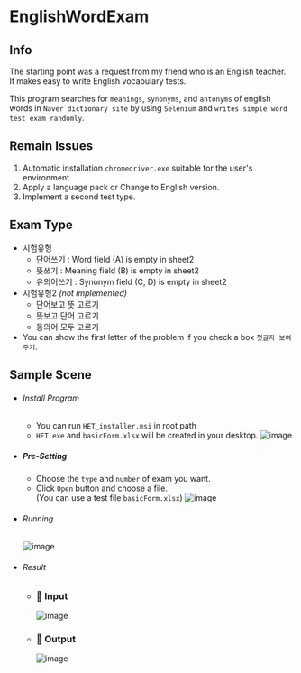 # EnglishWordExam

## Info
The starting point was a request from my friend who is an English teacher.\
It makes easy to write English vocabulary tests.

This program searches for `meanings`, `synonyms`, and `antonyms` of english words in `Naver dictionary site` by using `Selenium` and `writes simple word test exam randomly`.

## Remain Issues
1. Automatic installation `chromedriver.exe` suitable for the user's environment.
2. Apply a language pack or Change to English version.
3. Implement a second test type.

## Exam Type
  - 시험유형
    - 단어쓰기 : Word field (A) is empty in sheet2
    - 뜻쓰기 : Meaning field (B) is empty in sheet2
    - 유의어쓰기 : Synonym field (C, D) is empty in sheet2
  - 시험유형2 _(not implemented)_
    - 단어보고 뜻 고르기
    - 뜻보고 단어 고르기
    - 동의어 모두 고르기
  - You can show the first letter of the problem if you check a box `첫글자 보여주기`.
## Sample Scene
  - ###### Install Program
    - You can run `HET_installer.msi` in root path
    - `HET.exe` and `basicForm.xlsx` will be created in your desktop.
    ![image](https://user-images.githubusercontent.com/21374902/152709070-c436713c-d34e-4510-a3cb-d3822013f66b.png)
  - ##### Pre-Setting
    - Choose the `type` and `number` of exam you want.
    - Click `Open` button and choose a file.\
      (You can use a test file `basicForm.xlsx`)
      ![image](https://user-images.githubusercontent.com/21374902/152709150-0eb004e4-fbcc-440d-9e13-90733824e30a.png)
  - ###### Running
    ![image](https://user-images.githubusercontent.com/21374902/152708198-ad6a2619-c3cf-47f2-9e1c-8028c3cc45af.png)
  - ###### Result
    - ### 🔰 Input
      ![image](https://user-images.githubusercontent.com/21374902/152708389-4f219208-d1c0-48d0-a796-a25a4025e4d4.png)
    - ### 🔰 Output
      ![image](https://user-images.githubusercontent.com/21374902/152708342-a72b4c96-9434-4ae6-95e0-93ef77772aa9.png)